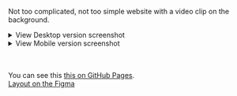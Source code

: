 Not too complicated, not too simple website with a video clip on the background.


<details>
<summary>View Desktop version screenshot</summary>
  <img src="readmeFiles/preview.png" />
</details>

<details>
<summary>View Mobile version screenshot</summary>
  <img src="readmeFiles/previewMOB.png" width=50% />
</details>
<br>
<br>

You can see this [this on GitHub Pages].<br>
[Layout on the Figma](https://www.figma.com/community/file/1069612088209562135)

[this on GitHub Pages]: https://ulyanov-programmer.github.io/FoodPage/FoodPage/
